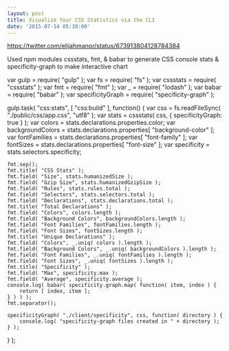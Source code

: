 ```yaml
---
layout: post
title: Visualize Your CSS Statistics via the CLI
date: '2015-07-14 05:30:00'
---
```


https://twitter.com/elijahmanor/status/673913804128784384

Used npm modules cssstats, fmt, & babar to generate CSS console stats & specificity-graph to make interactive chart

var gulp = require( "gulp" );
var fs = require( "fs" );
var cssstats = require( "cssstats" );
var fmt = require( "fmt" );
var _ = require( "lodash" );
var babar = require( "babar" );
var specificityGraph = require( "specificity-graph" );

gulp.task( "css:stats", [ "css:build" ], function() {
	var css = fs.readFileSync( "./public/css/app.css", "utf8" );
	var stats = cssstats( css, { specificityGraph: true } );
	var colors = stats.declarations.properties.color;
	var backgroundColors = stats.declarations.properties[ "background-color" ];
	var fontFamilies = stats.declarations.properties[ "font-family" ];
	var fontSizes = stats.declarations.properties[ "font-size" ];
	var specificity = stats.selectors.specificity;

	fmt.sep();
	fmt.title( "CSS Stats" );
	fmt.field( "Size", stats.humanizedSize );
	fmt.field( "Gzip Size", stats.humanizedGzipSize );
	fmt.field( "Rules", stats.rules.total );
	fmt.field( "Selectors", stats.selectors.total );
	fmt.field( "Declarations", stats.declarations.total );
	fmt.title( "Total Declarations" );
	fmt.field( "Colors", colors.length );
	fmt.field( "Background Colors", backgroundColors.length );
	fmt.field( "Font Families", fontFamilies.length );
	fmt.field( "Font Sizes", fontSizes.length );
	fmt.title( "Unique Declarations" );
	fmt.field( "Colors", _.uniq( colors ).length );
	fmt.field( "Background Colors", _.uniq( backgroundColors ).length );
	fmt.field( "Font Families", _.uniq( fontFamilies ).length );
	fmt.field( "Font Sizes", _.uniq( fontSizes ).length );
	fmt.title( "Specificity" );
	fmt.field( "Max", specificity.max );
	fmt.field( "Average", specificity.average );
	console.log( babar( specificity.graph.map( function( item, index ) {
		return [ index, item ];
	} ) ) );
	fmt.separator();

	specificityGraph( "./client/specificity", css, function( directory ) {
		console.log( "specificity-graph files created in " + directory );
	} );
} );
